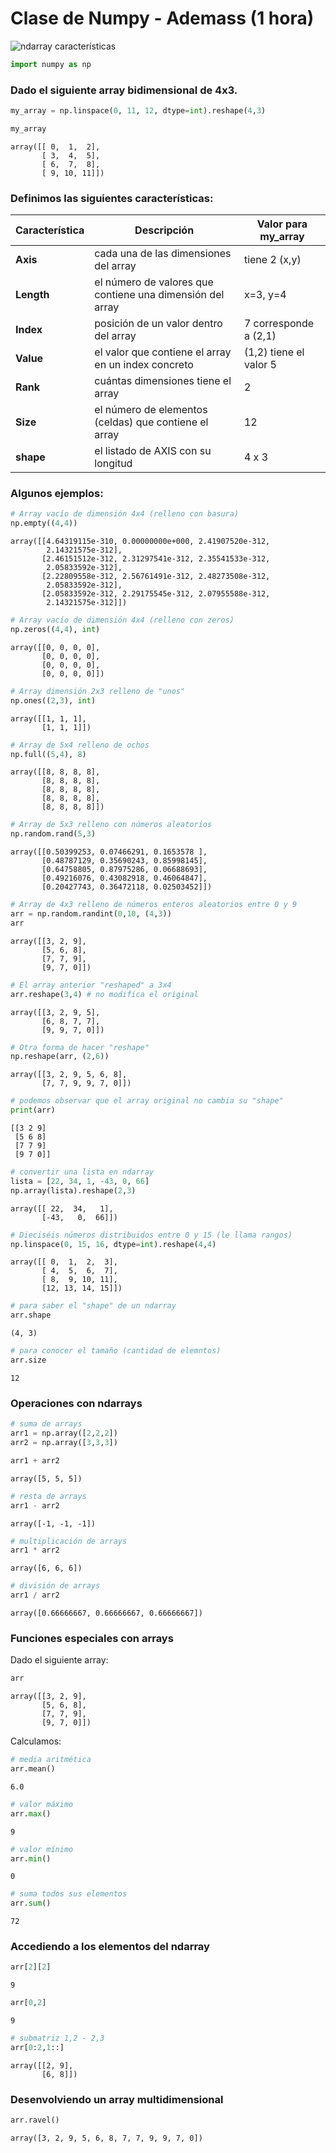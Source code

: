 # Clase de Numpy - Ademass (1 hora)

![ndarray características](ndarray.png)


```python
import numpy as np
```

### Dado el siguiente array bidimensional de 4x3.


```python
my_array = np.linspace(0, 11, 12, dtype=int).reshape(4,3)
```


```python
my_array
```




    array([[ 0,  1,  2],
           [ 3,  4,  5],
           [ 6,  7,  8],
           [ 9, 10, 11]])



### Definimos las siguientes características:

| Característica | Descripción | Valor para my_array |
|----------------|-------------|---------------------|
|  **Axis**      | cada una de las dimensiones del array | tiene 2 (x,y) |
|  **Length**    | el número de valores que contiene una dimensión del array | x=3, y=4 |
|  **Index**     | posición de un valor dentro del array | 7 corresponde a (2,1) |
|  **Value**     | el valor que contiene el array en un index concreto | (1,2) tiene el valor 5 |
|  **Rank**      | cuántas dimensiones tiene el array | 2 |
|  **Size**      | el número de elementos (celdas) que contiene el array | 12 |
|  **shape**     | el listado de AXIS con su longitud | 4 x 3 |

### Algunos ejemplos:


```python
# Array vacío de dimensión 4x4 (relleno con basura)
np.empty((4,4))
```




    array([[4.64319115e-310, 0.00000000e+000, 2.41907520e-312,
            2.14321575e-312],
           [2.46151512e-312, 2.31297541e-312, 2.35541533e-312,
            2.05833592e-312],
           [2.22809558e-312, 2.56761491e-312, 2.48273508e-312,
            2.05833592e-312],
           [2.05833592e-312, 2.29175545e-312, 2.07955588e-312,
            2.14321575e-312]])




```python
# Array vacío de dimensión 4x4 (relleno con zeros)
np.zeros((4,4), int)
```




    array([[0, 0, 0, 0],
           [0, 0, 0, 0],
           [0, 0, 0, 0],
           [0, 0, 0, 0]])




```python
# Array dimensión 2x3 relleno de "unos"
np.ones((2,3), int)
```




    array([[1, 1, 1],
           [1, 1, 1]])




```python
# Array de 5x4 relleno de ochos
np.full((5,4), 8)
```




    array([[8, 8, 8, 8],
           [8, 8, 8, 8],
           [8, 8, 8, 8],
           [8, 8, 8, 8],
           [8, 8, 8, 8]])




```python
# Array de 5x3 relleno con números aleatorios
np.random.rand(5,3)
```




    array([[0.50399253, 0.07466291, 0.1653578 ],
           [0.48787129, 0.35690243, 0.85998145],
           [0.64758805, 0.87975286, 0.06688693],
           [0.49216076, 0.43082918, 0.46064847],
           [0.20427743, 0.36472118, 0.02503452]])




```python
# Array de 4x3 relleno de números enteros aleatorios entre 0 y 9
arr = np.random.randint(0,10, (4,3))
arr
```




    array([[3, 2, 9],
           [5, 6, 8],
           [7, 7, 9],
           [9, 7, 0]])




```python
# El array anterior "reshaped" a 3x4
arr.reshape(3,4) # no modifica el original
```




    array([[3, 2, 9, 5],
           [6, 8, 7, 7],
           [9, 9, 7, 0]])




```python
# Otra forma de hacer "reshape"
np.reshape(arr, (2,6))
```




    array([[3, 2, 9, 5, 6, 8],
           [7, 7, 9, 9, 7, 0]])




```python
# podemos observar que el array original no cambia su "shape"
print(arr)
```

    [[3 2 9]
     [5 6 8]
     [7 7 9]
     [9 7 0]]



```python
# convertir una lista en ndarray
lista = [22, 34, 1, -43, 0, 66]
np.array(lista).reshape(2,3)
```




    array([[ 22,  34,   1],
           [-43,   0,  66]])




```python
# Dieciséis números distribuidos entre 0 y 15 (le llama rangos)
np.linspace(0, 15, 16, dtype=int).reshape(4,4)
```




    array([[ 0,  1,  2,  3],
           [ 4,  5,  6,  7],
           [ 8,  9, 10, 11],
           [12, 13, 14, 15]])




```python
# para saber el "shape" de un ndarray
arr.shape
```




    (4, 3)




```python
# para conocer el tamaño (cantidad de elemntos)
arr.size
```




    12



### Operaciones con ndarrays


```python
# suma de arrays
arr1 = np.array([2,2,2])
arr2 = np.array([3,3,3])

arr1 + arr2
```




    array([5, 5, 5])




```python
# resta de arrays
arr1 - arr2
```




    array([-1, -1, -1])




```python
# multiplicación de arrays
arr1 * arr2
```




    array([6, 6, 6])




```python
# división de arrays
arr1 / arr2
```




    array([0.66666667, 0.66666667, 0.66666667])



### Funciones especiales con arrays

Dado el siguiente array:


```python
arr
```




    array([[3, 2, 9],
           [5, 6, 8],
           [7, 7, 9],
           [9, 7, 0]])



Calculamos:


```python
# media aritmética
arr.mean()
```




    6.0




```python
# valor máximo
arr.max()
```




    9




```python
# valor mínimo
arr.min()
```




    0




```python
# suma todos sus elementos
arr.sum()
```




    72



### Accediendo a los elementos del ndarray


```python
arr[2][2]
```




    9




```python
arr[0,2]
```




    9




```python
# submatriz 1,2 - 2,3
arr[0:2,1::]
```




    array([[2, 9],
           [6, 8]])



### Desenvolviendo un array multidimensional


```python
arr.ravel()
```




    array([3, 2, 9, 5, 6, 8, 7, 7, 9, 9, 7, 0])


